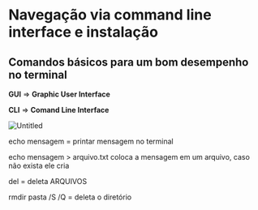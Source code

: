 # Navegação via command line interface e instalação

## Comandos básicos para um bom desempenho no terminal

**GUI** ⇒ **Graphic User Interface**

**CLI** ⇒ **Comand Line Interface**

![Untitled](Navegac%CC%A7a%CC%83o%20via%20command%20line%20interface%20e%20instalac%CC%A7%202675d6fd50244e9a93bed0170faf90cf/Untitled.png)

echo mensagem = printar mensagem no terminal

echo mensagem > arquivo.txt coloca a mensagem em um arquivo, caso não exista ele cria 

del = deleta ARQUIVOS

rmdir pasta /S /Q = deleta o diretório